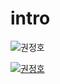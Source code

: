 # intro

![권정호](http://thumb.pann.com/tc_480/http://fimg4.pann.com/new/download.jsp?FileID=39023626)

[![권정호](http://thumb.pann.com/tc_480/http://fimg4.pann.com/new/download.jsp?FileID=39023626)](https://www.youtube.com/watch?v=Amq-qlqbjYA)
